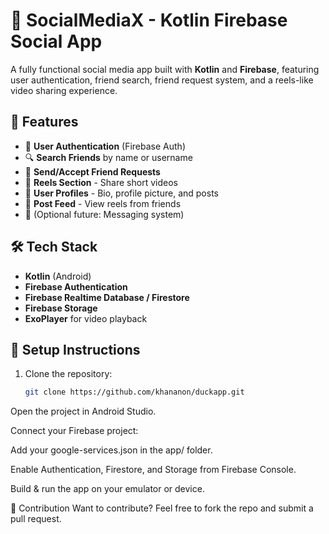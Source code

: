 # 🔗 SocialMediaX - Kotlin Firebase Social App

A fully functional social media app built with **Kotlin** and **Firebase**, featuring user authentication, friend search, friend request system, and a reels-like video sharing experience.

## 🚀 Features

- 🔐 **User Authentication** (Firebase Auth)
- 🔍 **Search Friends** by name or username
- 🤝 **Send/Accept Friend Requests**
- 🎥 **Reels Section** - Share short videos
- 🧾 **User Profiles** - Bio, profile picture, and posts
- 🧵 **Post Feed** - View reels from friends
- 💬 (Optional future: Messaging system)

## 🛠️ Tech Stack

- **Kotlin** (Android)
- **Firebase Authentication**
- **Firebase Realtime Database / Firestore**
- **Firebase Storage**
- **ExoPlayer** for video playback



## 🔧 Setup Instructions

1. Clone the repository:
   ```bash
   git clone https://github.com/khananon/duckapp.git
Open the project in Android Studio.

Connect your Firebase project:

Add your google-services.json in the app/ folder.

Enable Authentication, Firestore, and Storage from Firebase Console.

Build & run the app on your emulator or device.

🤝 Contribution
Want to contribute? Feel free to fork the repo and submit a pull request.
